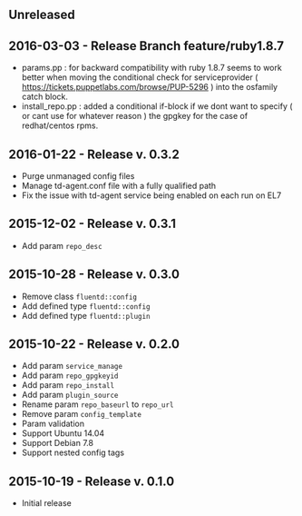 ## Unreleased

## 2016-03-03 - Release Branch feature/ruby1.8.7 

 - params.pp : for backward compatibility with ruby 1.8.7 seems to work better when moving the conditional check for serviceprovider ( https://tickets.puppetlabs.com/browse/PUP-5296 ) into the osfamily catch block.
 - install_repo.pp : added a conditional if-block if we dont want to specify ( or cant use for whatever reason ) the gpgkey for the case of redhat/centos rpms.   

## 2016-01-22 - Release v. 0.3.2

 - Purge unmanaged config files
 - Manage td-agent.conf file with a fully qualified path
 - Fix the issue with td-agent service being enabled on each run on EL7

## 2015-12-02 - Release v. 0.3.1

 - Add param `repo_desc`

## 2015-10-28 - Release v. 0.3.0

 - Remove class `fluentd::config`
 - Add defined type `fluentd::config`
 - Add defined type `fluentd::plugin`

## 2015-10-22 - Release v. 0.2.0

 - Add param `service_manage`
 - Add param `repo_gpgkeyid`
 - Add param `repo_install`
 - Add param `plugin_source`
 - Rename param `repo_baseurl` to `repo_url`
 - Remove param `config_template`
 - Param validation
 - Support Ubuntu 14.04
 - Support Debian 7.8
 - Support nested config tags

## 2015-10-19 - Release v. 0.1.0

 - Initial release
